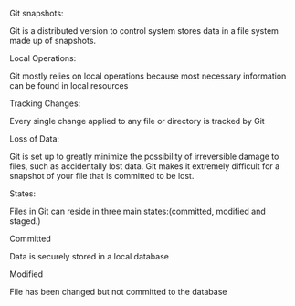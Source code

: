 Git
snapshots:

Git is a distributed version to control system stores data in a file system made up of snapshots.

Local Operations:

Git mostly relies on local operations because most necessary information can be found in local resources

Tracking Changes:

Every single change applied to any file or directory is tracked by Git

Loss of Data:

Git is set up to greatly minimize the possibility of irreversible damage to files, such as accidentally lost data. 
Git makes it extremely difficult for a snapshot of your file that is committed to be lost.

States:

Files in Git can reside in three main states:(committed, modified and staged.)

Committed

Data is securely stored in a local database

Modified

File has been changed but not committed to the database